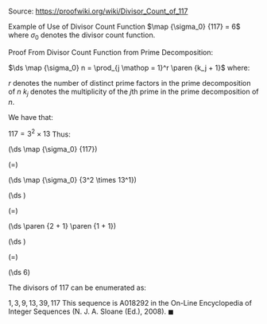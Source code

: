 # 

Source: https://proofwiki.org/wiki/Divisor_Count_of_117

Example of Use of Divisor Count Function
$\map {\sigma_0} {117} = 6$
where $\sigma_0$ denotes the divisor count function.


Proof
From Divisor Count Function from Prime Decomposition:

$\ds \map {\sigma_0} n = \prod_{j \mathop = 1}^r \paren {k_j + 1}$
where:

$r$ denotes the number of distinct prime factors in the prime decomposition of $n$
$k_j$ denotes the multiplicity of the $j$th prime in the prime decomposition of $n$.

We have that:

$117 = 3^2 \times 13$
Thus:














\(\ds \map {\sigma_0} {117}\)

\(=\)







\(\ds \map {\sigma_0} {3^2 \times 13^1}\)




















\(\ds \)

\(=\)







\(\ds \paren {2 + 1} \paren {1 + 1}\)




















\(\ds \)

\(=\)







\(\ds 6\)










The divisors of $117$ can be enumerated as:

$1, 3, 9, 13, 39, 117$
This sequence is A018292 in the On-Line Encyclopedia of Integer Sequences (N. J. A. Sloane (Ed.), 2008).
$\blacksquare$





